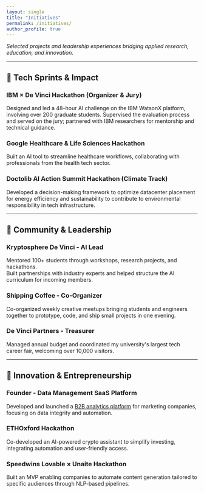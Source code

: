 ```yaml
---
layout: single
title: "Initiatives"
permalink: /initiatives/
author_profile: true
---
```


*Selected projects and leadership experiences bridging applied research, education, and innovation.*

---

## 🔹 Tech Sprints & Impact

### **IBM × De Vinci Hackathon (Organizer & Jury)**  
Designed and led a 48-hour AI challenge on the IBM WatsonX platform, involving over 200 graduate students. Supervised the evaluation process and served on the jury; partnered with IBM researchers for mentorship and technical guidance.

### **Google Healthcare & Life Sciences Hackathon**  
Built an AI tool to streamline healthcare workflows, collaborating with professionals from the health tech sector.

### **Doctolib AI Action Summit Hackathon (Climate Track)**  
Developed a decision-making framework to optimize datacenter placement for energy efficiency and sustainability to contribute to environmental responsibility in tech infrastructure.

---

## 🔹 Community & Leadership

### **Kryptosphere De Vinci - AI Lead**  
Mentored 100+ students through workshops, research projects, and hackathons.  
Built partnerships with industry experts and helped structure the AI curriculum for incoming members.

### **Shipping Coffee - Co-Organizer**  
Co-organized weekly creative meetups bringing students and engineers together to prototype, code, and ship small projects in one evening.

### **De Vinci Partners - Treasurer**  
Managed annual budget and coordinated my university's largest tech career fair, welcoming over 10,000 visitors.

---

## 🔹 Innovation & Entrepreneurship

### **Founder - Data Management SaaS Platform**  
Developed and launched a [B2B analytics platform](#) for marketing companies, focusing on data integrity and automation.

### **ETHOxford Hackathon**  
Co-developed an AI-powered crypto assistant to simplify investing, integrating automation and user-friendly access.

### **Speedwins Lovable × Unaite Hackathon**  
Built an MVP enabling companies to automate content generation tailored to specific audiences through NLP-based pipelines.
